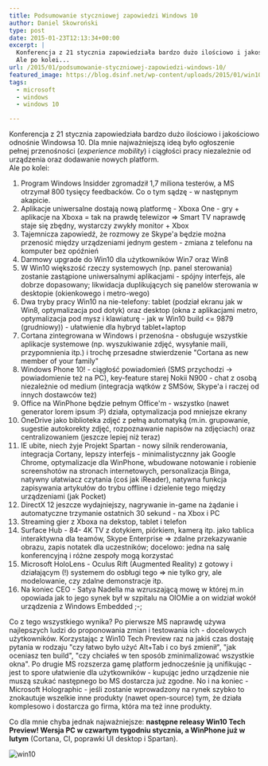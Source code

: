 ```yaml
---
title: Podsumowanie styczniowej zapowiedzi Windows 10
author: Daniel Skowroński
type: post
date: 2015-01-23T12:13:34+00:00
excerpt: |
  Konferencja z 21 stycznia zapowiedziała bardzo dużo ilościowo i jakościowo odnośnie Windowsa 10. Dla mnie najważniejszą ideą było ogłoszenie pełnej przenośności (<em>experience mobility</em>) i ciągłości pracy niezależnid od urządzenia oraz dodawanie nowych platform.<br />
  Ale po kolei...
url: /2015/01/podsumowanie-styczniowej-zapowiedzi-windows-10/
featured_image: https://blog.dsinf.net/wp-content/uploads/2015/01/win101.png
tags:
  - microsoft
  - windows
  - windows 10

---
```

Konferencja z 21 stycznia zapowiedziała bardzo dużo ilościowo i jakościowo odnośnie Windowsa 10. Dla mnie najważniejszą ideą było ogłoszenie  
pełnej przenośności (_experience mobility_) i ciągłości pracy niezależnie od urządzenia oraz dodawanie nowych platform.  
Ale po kolei:

  1. Program Windows Insidder zgromadził 1,7 miliona testerów, a MS otrzymał 800 tysięcy feedbacków. Co o tym sądzę - w następnym akapicie.
  2. Aplikacje uniwersalne dostają nową platformę - Xboxa One - gry + aplikacje na Xboxa = tak na prawdę telewizor => Smart TV naprawdę staje się zbędny, wystarczy zwykły monitor + Xbox
  3. Tajemnicza zapowiedź, że rozmowy ze Skype'a będzie można przenosić między urządzeniami jednym gestem - zmiana z telefonu na komputer bez opóźnień 
  4. Darmowy upgrade do Win10 dla użytkowników Win7 oraz Win8
  5. W Win10 większość rzeczy systemowych (np. panel sterowania) zostanie zastąpione uniwersalnymi aplikacjami - spójny interfejs, ale dobrze dopasowany; likwidacja duplikujących się panelów sterowania w desktopie (okienkowego i metro-wego)
  6. Dwa tryby pracy Win10 na nie-telefony: tablet (podział ekranu jak w Win8, optymalizacja pod dotyk) oraz desktop (okna z aplikacjami metro, optymalizacja pod mysz i klawiaturę - jak w Win10 build <= 9879 (grudniowy)) - ułatwienie dla hybryd tablet+laptop
  7. Cortana zintegrowana w Windows i przenośna - obsługuje wszystkie aplikacje systemowe (np. wyszukiwanie zdjęć, wysyłanie maili, przypomnienia itp.) i trochę przesadne stwierdzenie "Cortana as new member of your family"
  8. Windows Phone 10! - ciągłość powiadomień (SMS przychodzi -> powiadomienie też na PC), key-feature starej Nokii N900 - chat z osobą niezależnie od medium (integracja wątków z SMSów, Skype'a i raczej od innych dostawców też)
  9. Office na WinPhone będzie pełnym Office'm - wszystko (nawet generator lorem ipsum :P) działa, optymalizacja pod mniejsze ekrany
 10. OneDrive jako biblioteka zdjęć z pełną automatyką (m.in. grupowanie, sugestie autokorekty zdjęć, rozpoznawanie napisów na zdjęciach) oraz centralizowaniem (jeszcze lepiej niż teraz)
 11. IE ubite, niech żyje Projekt Spartan - nowy silnik renderowania, integracja Cortany, lepszy interfejs - minimalistycznny jak Google Chrome, optymalizacje dla WinPhone, wbudowane notowanie i robienie screenshotów na stronach internetowych, personalizacja Binga, natywny ułatwiacz czytania (coś jak iReader), natywna funkcja zapisywania artykułów do trybu offline i dzielenie tego między urządzeniami (jak Pocket)
 12. DirectX 12 jeszcze wydajniejszy, nagrywanie in-game na żądanie i automatyczne trzymanie ostatnich 30 sekund - na Xbox i PC
 13. Streaming gier z Xboxa na dekstop, tablet i telefon
 14. Surface Hub - 84- 4K TV z dotykiem, piórkiem, kamerą itp. jako tablica interaktywna dla teamów, Skype Enterprise => zdalne przekazywanie obrazu, zapis notatek dla uczestników; docelowo: jedna na salę konferencyjną i różne zespoły mogą korzystać
 15. Microsoft HoloLens - Oculus Rift (Augmented Reality) z gotowy i działającym (!) systemem do osbługi tego => nie tylko gry, ale modelowanie, czy zdalne demonstracje itp.
 16. Na koniec CEO - Satya Nadella ma wzruszającą mowę w której m.in opowiada jak to jego synek był w szpitalu na OIOMie a on widział wokół urządzenia z Windows Embedded ;-;

Co z tego wszystkiego wynika? Po pierwsze MS naprawdę używa najlepszych ludzi do proponowania zmian i testowania ich - docelowych użytkowników. Korzystając z Win10 Tech Preview raz na jakiś czas dostaję pytania w rodzaju "czy łatwo było użyć Alt+Tab i co byś zmienił", "jak oceniasz ten build", "czy chciałeś w ten sposób zminimalizować wszystkie okna". Po drugie MS rozszerza gamę platform jednocześnie ją unifikując - jest to spore ułatwienie dla użytkowników - kupując jedno urządzenie nie muszą szukać następnego bo MS dostarcza już zgodne. No i na koniec - Microsoft Holographic - jeśli zostanie wprowadzony na rynek szybko to znokautuje wszelkie inne produkty (nawet open-source) tym, że działa komplesowo i dostarcza go firma, która ma też inne produkty.

Co dla mnie chyba jednak najważniejsze: **następne releasy Win10 Tech Preview! Wersja PC w czwartym tygodniu stycznia, a WinPhone już w lutym** (Cortana, CI, poprawki UI desktop i Spartan).

![win10](https://blog.dsinf.net/wp-content/uploads/2015/01/win101.png)
